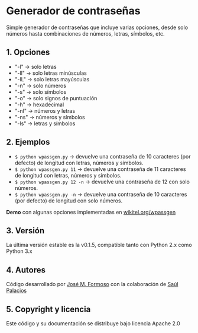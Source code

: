 <h1>Generador de contraseñas</h1>
<p>Simple generador de contraseñas que incluye varias opciones, desde solo números hasta combinaciones de números, letras, símbolos, etc.</p>
<h2>1. Opciones</h2>
<ul>
<li>"-l" -> solo letras</li>
<li>"-ll" -> solo letras minúsculas</li>
<li>"-lL" -> solo letras mayúsculas</li>
<li>"-n" -> solo números</li>
<li>"-s" -> solo símbolos</li>
<li>"-o" -> solo signos de puntuación</li>
<li>"-h" -> hexadecimal</li>
<li>"-nl" -> números y letras</li>
<li>"-ns" -> números y símbolos</li>
<li>"-ls" -> letras y símbolos</li>
</ul>
<h2>2. Ejemplos</h2>
<ul>
<li><code>$ python wpassgen.py</code> -> devuelve una contraseña de 10 caracteres (por defecto) de longitud con letras, números y símbolos.</li>
<li><code>$ python wpassgen.py 11</code> -> devuelve una contraseña de 11 caracteres de longitud con letras, números y símbolos.</li>
<li><code>$ python wpassgen.py 12 -n</code> -> devuelve una contraseña de 12 con solo números.</li>
<li><code>$ python wpassgen.py -n</code> -> devuelve una contraseña de 10 caracteres (por defecto) de longitud con solo números.</li>
</ul>
<p><b>Demo</b> con algunas opciones implementadas en <a href="https://wikitel.org/wpassgen" target="_blank">wikitel.org/wpassgen</a></p>
<h2>3. Versión</h2>
<p>La última versión estable es la v0.1.5, compatible tanto con Python 2.x como Python 3.x</p>
<h2>4. Autores</h2>
<p>Código desarrollado por <a href="https://github.com/jtmeros/" target="_blank">José M. Formoso</a> con la colaboración de <a href="https://github.com/palacios22c/" target="_blank">Saúl Palacios</a>
<h2>5. Copyright y licencia</h2>
<p>Este código y su documentación se distribuye bajo licencia Apache 2.0</p>
